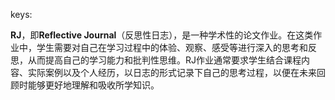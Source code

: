 keys:<RJ>


**RJ**，即**Reflective Journal**（反思性日志），是一种学术性的论文作业。在这类作业中，学生需要对自己在学习过程中的体验、观察、感受等进行深入的思考和反思，从而提高自己的学习能力和批判性思维。RJ作业通常要求学生结合课程内容、实际案例以及个人经历，以日志的形式记录下自己的思考过程，以便在未来回顾时能够更好地理解和吸收所学知识。